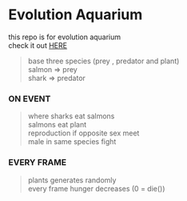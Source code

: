 # Evolution Aquarium
this repo is for evolution aquarium <br />
check it out [HERE](https://ayushmantripathy.github.io/evolution_aquarium/)

> base three species (prey , predator and plant) <br/>
> salmon => prey <br/>
> shark => predator <br/>       

### ON EVENT

> where sharks eat salmons <br/> 
> salmons eat plant<br/> 
> reproduction if opposite sex meet<br/> 
> male in same species fight<br/> 

### EVERY FRAME

> plants generates randomly<br/> 
> every frame hunger decreases (0 = die())<br/> 
